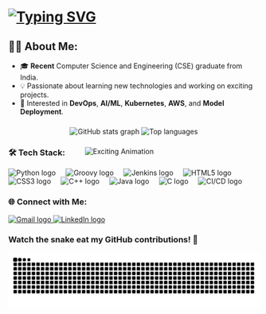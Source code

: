 # [![Typing SVG](https://readme-typing-svg.demolab.com?font=Doto&pause=1000&color=80F767&background=73FF8500&width=435&lines=Hi+There!+%F0%9F%91%8B;I'm+Mirang+Bhandari+%F0%9F%98%81)](https://git.io/typing-svg)

## 👨‍💻 About Me:
- 🎓 **Recent** Computer Science and Engineering (CSE) graduate from India.
- 💡 Passionate about learning new technologies and working on exciting projects.
- 🚀 Interested in **DevOps**, **AI/ML**, **Kubernetes**, **AWS**, and **Model Deployment**.

###

<div align="center">
  <img src="https://github-readme-stats.vercel.app/api?username=Bloodwingv2&hide_title=false&hide_rank=false&show_icons=true&include_all_commits=true&count_private=true&disable_animations=false&theme=dracula&locale=en&hide_border=false" height="140" alt="GitHub stats graph" />
  <img src="https://github-readme-stats.vercel.app/api/top-langs?username=Bloodwingv2&locale=en&hide_title=false&layout=compact&card_width=320&langs_count=5&theme=dracula&hide_border=false" height="140" alt="Top languages" />
</div>

###

<img src="https://media3.giphy.com/media/v1.Y2lkPTc5MGI3NjExMnU0cTJtdG5sYzNjanhrMnR6ZHVtaGE5bDduMXlkZjIyZTVhdDJpZyZlcD12MV9pbnRlcm5hbF9naWZfYnlfaWQmY3Q9Zw/EaEWuES5SDSpcnOlRt/giphy.webp" alt="Exciting Animation" align="right" width="350" />

### 🛠️ **Tech Stack**:

<div align="left">
  <img src="https://cdn.jsdelivr.net/gh/devicons/devicon/icons/python/python-original.svg" height="40" alt="Python logo" />
  <img width="12" />
  <img src="https://cdn.jsdelivr.net/gh/devicons/devicon/icons/groovy/groovy-original.svg" height="40" alt="Groovy logo" />
  <img width="12" />
  <img src="https://cdn.jsdelivr.net/gh/devicons/devicon/icons/jenkins/jenkins-original.svg" height="40" alt="Jenkins logo" />
  <img width="12" />
  <img src="https://cdn.jsdelivr.net/gh/devicons/devicon/icons/html5/html5-original.svg" height="40" alt="HTML5 logo" />
  <img width="12" />
  <img src="https://cdn.jsdelivr.net/gh/devicons/devicon/icons/css3/css3-original.svg" height="40" alt="CSS3 logo" />
  <img width="12" />
  <img src="https://cdn.jsdelivr.net/gh/devicons/devicon/icons/cplusplus/cplusplus-original.svg" height="40" alt="C++ logo" />
  <img width="12" />
  <img src="https://cdn.jsdelivr.net/gh/devicons/devicon/icons/java/java-original.svg" height="40" alt="Java logo" />
  <img width="12" />
  <img src="https://cdn.jsdelivr.net/gh/devicons/devicon/icons/c/c-original.svg" height="40" alt="C logo" />
  <img width="12" />
  <img src="https://cdn.jsdelivr.net/gh/devicons/devicon/icons/docker/docker-original.svg" height="40" alt="CI/CD logo" />
</div>

### 🌐 **Connect with Me**:

<div align="left">
  <a href="mailto:bhandariumesh81@gmail.com" target="_blank">
    <img src="https://img.shields.io/static/v1?message=Gmail&logo=gmail&label=&color=D14836&logoColor=white&labelColor=&style=for-the-badge" height="35" alt="Gmail logo" />
  </a>

  <a href="https://www.linkedin.com/in/mirangbhandari/" target="_blank">
    <img src="https://img.shields.io/static/v1?message=LinkedIn&logo=linkedin&label=&color=0077B5&logoColor=white&labelColor=&style=for-the-badge" height="35" alt="LinkedIn logo" />
  </a>
</div>


### Watch the snake eat my GitHub contributions! 🐍

![Snake animation](https://github.com/Bloodwingv2/Bloodwingv2/blob/output/snake.svg)


